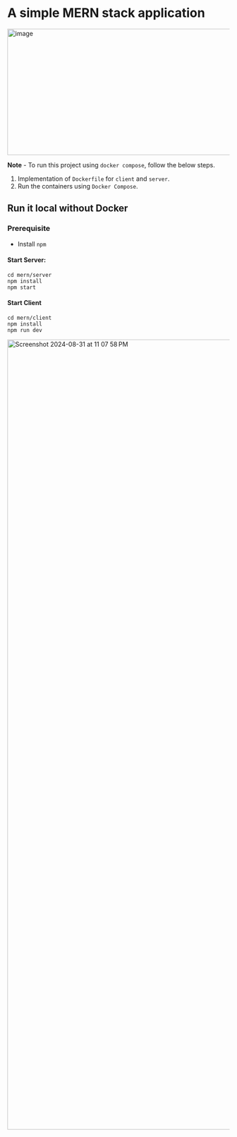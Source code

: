 # A simple MERN stack application

<img width="692" height="286" alt="image" src="https://github.com/user-attachments/assets/4f6b3107-5e77-4ef9-b416-2a7a6d53faf2" />

**Note** - To run this project using `docker compose`, follow the below steps.
1. Implementation of `Dockerfile` for `client` and `server`.
2. Run the containers using `Docker Compose`.

## Run it local without Docker

### Prerequisite

- Install `npm`

#### Start Server:

```
cd mern/server
npm install
npm start
```

#### Start Client

```
cd mern/client
npm install
npm run dev
```

<img width="1790" alt="Screenshot 2024-08-31 at 11 07 58 PM" src="https://github.com/user-attachments/assets/f414230b-8bd6-4393-b8de-6a10444a8dfd">
